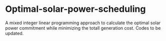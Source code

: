 # Optimal-solar-power-scheduling

A mixed integer linear programming approach to calculate the optimal solar power commitment while minimizing the totall generation cost.
Codes to be updated.
